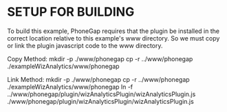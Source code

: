 # SETUP FOR BUILDING

To build this example, PhoneGap requires that the plugin be installed in the
correct location relative to this example's www directory.  So we must copy or
link the plugin javascript code to the www directory.

Copy Method:
	mkdir -p ./www/phonegap
	cp -r ../www/phonegap ./exampleWizAnalytics/www/phonegap

Link Method:
	mkdir -p ./www/phonegap
	cp -r ../www/phonegap ./exampleWizAnalytics/www/phonegap
	ln -f ../www/phonegap/plugin/wizAnalyticsPlugin/wizAnalyticsPlugin.js ./www/phonegap/plugin/wizAnalyticsPlugin/wizAnalyticsPlugin.js

